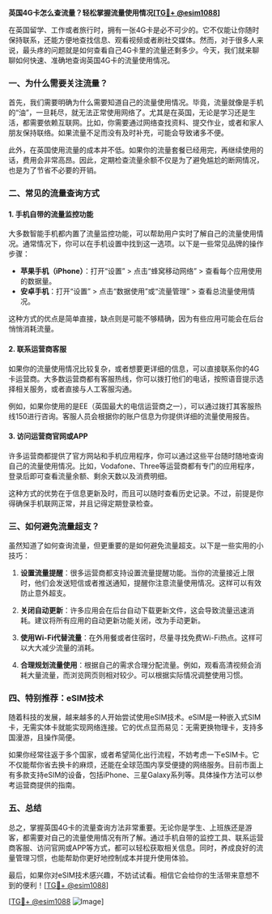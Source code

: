 **英国4G卡怎么查流量？轻松掌握流量使用情况[[TG💪+ @esim1088](https://t.me/s/esim1088)]**

在英国留学、工作或者旅行时，拥有一张4G卡是必不可少的。它不仅能让你随时保持联系，还能方便地查找信息、观看视频或者刷社交媒体。然而，对于很多人来说，最头疼的问题就是如何查看自己4G卡里的流量还剩多少。今天，我们就来聊聊如何快速、准确地查询英国4G卡的流量使用情况。

### 一、为什么需要关注流量？

首先，我们需要明确为什么需要知道自己的流量使用情况。毕竟，流量就像是手机的“油”，一旦耗尽，就无法正常使用网络了。尤其是在英国，无论是学习还是生活，都需要依赖互联网。比如，你需要通过网络查找资料、提交作业，或者和家人朋友保持联络。如果流量不足而没有及时补充，可能会导致诸多不便。

此外，在英国使用流量的成本并不低。如果你的流量套餐已经用完，再继续使用的话，费用会非常高昂。因此，定期检查流量余额不仅是为了避免尴尬的断网情况，也是为了节省不必要的开销。

### 二、常见的流量查询方式

#### 1. 手机自带的流量监控功能

大多数智能手机都内置了流量监控功能，可以帮助用户实时了解自己的流量使用情况。通常情况下，你可以在手机设置中找到这一选项。以下是一些常见品牌的操作步骤：

- **苹果手机（iPhone）**：打开“设置” > 点击“蜂窝移动网络” > 查看每个应用使用的数据量。
- **安卓手机**：打开“设置” > 点击“数据使用”或“流量管理” > 查看总流量使用情况。

这种方式的优点是简单直接，缺点则是可能不够精确，因为有些应用可能会在后台悄悄消耗流量。

#### 2. 联系运营商客服

如果你的流量使用情况比较复杂，或者想要更详细的信息，可以直接联系你的4G卡运营商。大多数运营商都有客服热线，你可以拨打他们的电话，按照语音提示选择相关服务，或者直接与人工客服沟通。

例如，如果你使用的是EE（英国最大的电信运营商之一），可以通过拨打其客服热线150进行咨询。客服人员会根据你的账户信息为你提供详细的流量使用报告。

#### 3. 访问运营商官网或APP

许多运营商都提供了官方网站和手机应用程序，你可以通过这些平台随时随地查询自己的流量使用情况。比如，Vodafone、Three等运营商都有专门的应用程序，登录后即可查看流量余额、剩余天数以及消费明细。

这种方式的优势在于信息更新及时，而且可以随时查看历史记录。不过，前提是你得确保手机联网正常，并且记得定期登录检查。

### 三、如何避免流量超支？

虽然知道了如何查询流量，但更重要的是如何避免流量超支。以下是一些实用的小技巧：

1. **设置流量提醒**：很多运营商都支持设置流量提醒功能。当你的流量接近上限时，他们会发送短信或者推送通知，提醒你注意流量使用情况。这样可以有效防止意外超支。

2. **关闭自动更新**：许多应用会在后台自动下载更新文件，这会导致流量迅速消耗。建议将所有应用的自动更新功能关闭，改为手动更新。

3. **使用Wi-Fi代替流量**：在外用餐或者住宿时，尽量寻找免费Wi-Fi热点。这样可以大大减少流量的消耗。

4. **合理规划流量使用**：根据自己的需求合理分配流量。例如，观看高清视频会消耗大量流量，而浏览网页则相对较少。可以根据实际情况调整使用习惯。

### 四、特别推荐：eSIM技术

随着科技的发展，越来越多的人开始尝试使用eSIM技术。eSIM是一种嵌入式SIM卡，无需实体卡就能实现网络连接。它的优点显而易见：无需更换物理卡，支持多国漫游，且操作简便。

如果你经常往返于多个国家，或者希望简化出行流程，不妨考虑一下eSIM卡。它不仅能帮你省去换卡的麻烦，还能在全球范围内享受便捷的网络服务。目前市面上有多款支持eSIM的设备，包括iPhone、三星Galaxy系列等。具体操作方法可以参考运营商提供的指南。

### 五、总结

总之，掌握英国4G卡的流量查询方法非常重要。无论你是学生、上班族还是游客，都需要对自己的流量使用情况有所了解。通过手机自带的监控工具、联系运营商客服、访问官网或APP等方式，都可以轻松获取相关信息。同时，养成良好的流量管理习惯，也能帮助你更好地控制成本并提升使用体验。

最后，如果你对eSIM技术感兴趣，不妨试试看。相信它会给你的生活带来意想不到的便利！[[TG💪+ @esim1088](https://t.me/s/esim1088)]

[[TG💪+ @esim1088](https://t.me/s/esim1088) ![Image](https://i.postimg.cc/4NQfJmqS/Snipaste-2025-05-13-00-14-12.png)]